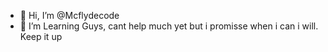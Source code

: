 - 👋 Hi, I’m @Mcflydecode
- 👀 I’m Learning Guys, cant help much yet but i promisse when i can i will. Keep it up
<!---

--->
